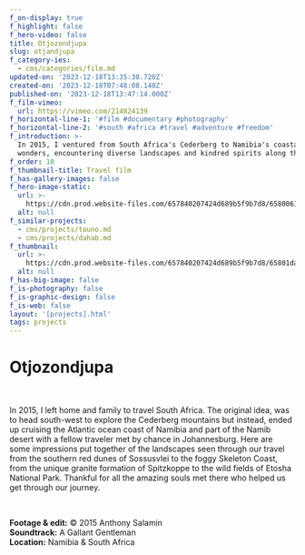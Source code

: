 ```yaml
---
f_on-display: true
f_highlight: false
f_hero-video: false
title: Otjozondjupa
slug: otjandjupa
f_category-ies:
  - cms/categories/film.md
updated-on: '2023-12-18T13:35:30.720Z'
created-on: '2023-12-18T07:48:08.140Z'
published-on: '2023-12-18T13:47:14.000Z'
f_film-vimeo:
  url: https://vimeo.com/214824139
f_horizontal-line-1: '#film #documentary #photography'
f_horizontal-line-2: '#south #africa #travel #adventure #freedom'
f_introduction: >-
  In 2015, I ventured from South Africa's Cederberg to Namibia's coastal
  wonders, encountering diverse landscapes and kindred spirits along the way.
f_order: 10
f_thumbnail-title: Travel film
f_has-gallery-images: false
f_hero-image-static:
  url: >-
    https://cdn.prod.website-files.com/657840207424d689b5f9b7d8/658006181e4456cfd6ee0f28_21.webp
  alt: null
f_similar-projects:
  - cms/projects/touno.md
  - cms/projects/dahab.md
f_thumbnail:
  url: >-
    https://cdn.prod.website-files.com/657840207424d689b5f9b7d8/65801da02736ba720e4f6494_thumbnail.webp
  alt: null
f_has-big-image: false
f_is-photography: false
f_is-graphic-design: false
f_is-web: false
layout: '[projects].html'
tags: projects
---
```


Otjozondjupa
============

‍

In 2015, I left home and family to travel South Africa. The original idea, was to head south-west to explore the Cederberg mountains but instead, ended up cruising the Atlantic ocean coast of Namibia and part of the Namib desert with a fellow traveler met by chance in Johannesburg. Here are some impressions put together of the landscapes seen through our travel from the southern red dunes of Sossusvlei to the foggy Skeleton Coast, from the unique granite formation of Spitzkoppe to the wild fields of Etosha National Park. Thankful for all the amazing souls met there who helped us get through our journey.

‍

**Footage & edit:** © 2015 Anthony Salamin  
**Soundtrack:** A Gallant Gentleman  
**Location:** Namibia & South Africa
